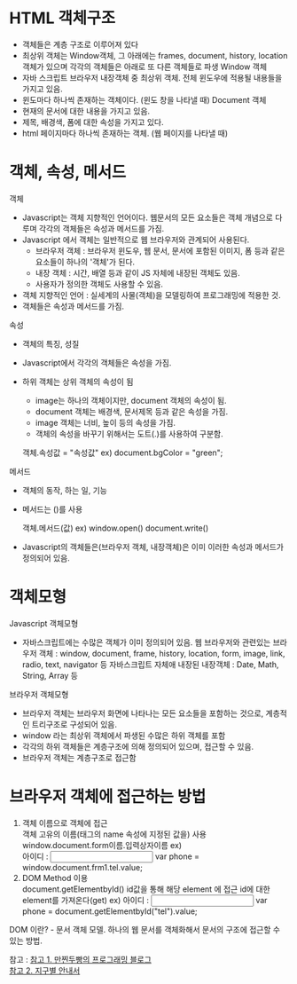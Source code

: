 # HTML 객체구조
- 객체들은 계층 구조로 이루어져 있다
- 최상위 객체는 Window객체, 그 아래에는 frames, document, history, location 객체가 있으며 각각의 객체들은 아래로 또 다른 객체들로 파생
Window 객체
- 자바 스크립트 브라우저 내장객체 중 최상위 객체. 전체 윈도우에 적용될 내용들을 가지고 있음.
- 윈도마다 하나씩 존재하는 객체이다. (윈도 창을 나타낼 때)
Document 객체
- 현재의 문서에 대한 내용을 가지고 있음.
- 제목, 배경색, 폼에 대한 속성을 가지고 있다.
- html 페이지마다 하나씩 존재하는 객체. (웹 페이지를 나타낼 때)

# 객체, 속성, 메서드
객체
- Javascript는 객체 지향적인 언어이다. 웹문서의 모든 요소들은 객체 개념으로 다루며 각각의 객체들은 속성과 메서드를 가짐.
- Javascript 에서 객체는 일반적으로 웹 브라우저와 관계되어 사용된다. 
  - 브라우저 객체 : 브라우저 윈도우, 웹 문서, 문서에 포함된 이미지, 폼 등과 같은 요소들이 하나의 '객체'가 된다.
  - 내장 객체 : 시간, 배열 등과 같이 JS 자체에 내장된 객체도 있음.
  - 사용자가 정의한 객체도 사용할 수 있음.
- 객체 지향적인 언어 : 실세계의 사물(객체)을 모델링하여 프로그래밍에 적용한 것.
- 객체들은 속성과 메서드를 가짐.


속성
- 객체의 특징, 성질 
- Javascript에서 각각의 객체들은 속성을 가짐.
- 하위 객체는 상위 객체의 속성이 됨
  - image는 하나의 객체이지만, document 객체의 속성이 됨.
  - document 객체는 배경색, 문서제목 등과 같은 속성을 가짐.
  - image 객체는 너비, 높이 등의 속성을 가짐.
  - 객체의 속성을 바꾸기 위해서는 도트(.)를 사용하여 구분함.

   객체.속성값 = "속성값"
   ex) document.bgColor = "green";
   

메서드
- 객체의 동작, 하는 일, 기능
- 메서드는 ()를 사용

   객체.메서드(값)
   ex) window.open()
   document.write()
   
- Javascript의 객체들은(브라우저 객체, 내장객체)은 이미 이러한 속성과 메서드가 정의되어 있음.

# 객체모형
Javascript 객체모형
- 자바스크립트에는 수많은 객체가 이미 정의되어 있음. 
   웹 브라우저와 관련있는 브라우저 객체 : window, document, frame, history, location, form, image, link, radio, text, navigator 등
   자바스크립트 자체애 내장된 내장객체 : Date, Math, String, Array 등
   
브라우저 객체모형
- 브라우저 객체는 브라우저 화면에 나타나는 모든 요소들을 포함하는 것으로, 계층적인 트리구조로 구성되어 있음.
- window 라는 최상위 객체에서 파생된 수많은 하위 객체를 포함
- 각각의 하위 객체들은 계층구조에 의해 정의되어 있으며, 접근할 수 있음.
- 브라우저 객체는 계층구조로 접근함

# 브라우저 객체에 접근하는 방법
<ol start="1">
<li>객체 이름으로 객체에 접근</li>
  객체 고유의 이름(태그의 name 속성에 지정된 값을) 사용
  window.document.form이름.입력상자이름
  ex) 
  <FORM NAME="frm1">
  아이디 : <INPUT TYPE="text" name="tel">
  var phone = window.document.frm1.tel.value;
  
<li>DOM Method 이용</li>
  document.getElementbyId()
  id값을 통해 해당 element 에 접근
  id에 대한 element를 가져온다(get)
  ex) 
  <FORM NAME = "frm1">
  아이디 : <INPUT TYPE="text" name="tel" id="tel">
  var phone = document.getElementbyId("tel").value;
</ol>
    
 DOM 이란?
    - 문서 객체 모델. 하나의 웹 문서를 객체화해서 문서의 구조에 접근할 수 있는 방법.

 참고 :
<a href="https://m.blog.naver.com/PostList.naver?blogId=bionic2030">참고 1. 만찐두빵의 프로그래밍 블로그</href><br>
<a href="https://aboooks.tistory.com/">참고 2. 지구별 안내서</href>
 

